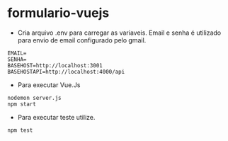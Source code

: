 # formulario-vuejs

- Cria arquivo .env para carregar as variaveis. Email e senha é utilizado para envio de email configurado pelo gmail.
```
EMAIL=
SENHA=
BASEHOST=http://localhost:3001
BASEHOSTAPI=http://localhost:4000/api
```

- Para executar Vue.Js
```
nodemon server.js 
npm start
```
- Para executar teste utilize.
```
npm test
```
